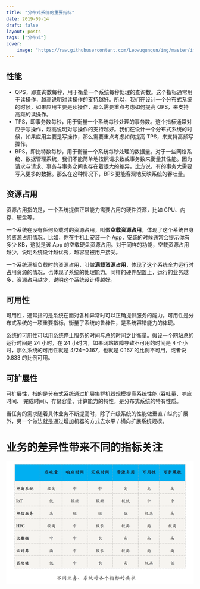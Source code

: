 ```yaml
---
title: "分布式系统的重要指标"
date: 2019-09-14
draft: false
layout: posts
tags: ["分布式"]
cover:
    image: "https://raw.githubusercontent.com/Leowuqunqun/img/master/image1653954666588-5c49efaa-a9e6-4d03-a5f0-b91c612dcb12.png"
---
```



## 性能

- QPS，即查询数每秒，用于衡量一个系统每秒处理的查询数。这个指标通常用于读操作，越高说明对读操作的支持越好。所以，我们在设计一个分布式系统的时候，如果应用主要是读操作，那么需要重点考虑如何提高 QPS，来支持高频的读操作。
- TPS，即事务数每秒，用于衡量一个系统每秒处理的事务数。这个指标通常对应于写操作，越高说明对写操作的支持越好。我们在设计一个分布式系统的时候，如果应用主要是写操作，那么需要重点考虑如何提高 TPS，来支持高频写操作。
- BPS，即比特数每秒，用于衡量一个系统每秒处理的数据量。对于一些网络系统、数据管理系统，我们不能简单地按照请求数或事务数来衡量其性能。因为请求与请求、事务与事务之间也存在着很大的差异，比方说，有的事务大需要写入更多的数据。那么在这种情况下，BPS 更能客观地反映系统的吞吐量。
## 资源占用
资源占用指的是，一个系统提供正常能力需要占用的硬件资源，比如 CPU、内存、硬盘等。

一个系统在没有任何负载时的资源占用，叫做**空载资源占用**，体现了这个系统自身的资源占用情况。比如，你在手机上安装一个 App，安装的时候通常会提示你有多少 KB，这就是该 App 的空载硬盘资源占用。对于同样的功能，空载资源占用越少，说明系统设计越优秀，越容易被用户接受。

一个系统满额负载时的资源占用，叫做**满载资源占用**，体现了这个系统全力运行时占用资源的情况，也体现了系统的处理能力。同样的硬件配置上，运行的业务越多，资源占用越少，说明这个系统设计得越好。

## 可用性
可用性，通常指的是系统在面对各种异常时可以正确提供服务的能力。可用性是分布式系统的一项重要指标，衡量了系统的鲁棒性，是系统容错能力的体现。

系统的可用性可以用系统停止服务的时间与总的时间之比衡量。假设一个网站总的运行时间是 24 小时，在 24 小时内，如果网站故障导致不可用的时间是 4 个小时，那么系统的可用性就是 4/24=0.167，也就是 0.167 的比例不可用，或者说 0.833 的比例可用。

## 可扩展性
可扩展性，指的是分布式系统通过扩展集群机器规模提高系统性能 (吞吐量、响应时间、 完成时间)、存储容量、计算能力的特性，是分布式系统的特有性质。

当任务的需求随着具体业务不断提高时，除了升级系统的性能做垂直 / 纵向扩展外，另一个做法就是通过增加机器的方式去水平 / 横向扩展系统规模。

# 业务的差异性带来不同的指标关注
![image.png](https://raw.githubusercontent.com/Leowuqunqun/img/master/image1653954666588-5c49efaa-a9e6-4d03-a5f0-b91c612dcb12.png)

